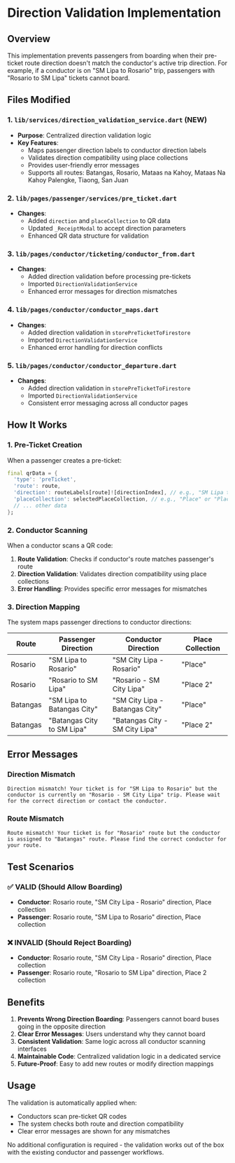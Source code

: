 # Direction Validation Implementation

## Overview

This implementation prevents passengers from boarding when their pre-ticket route direction doesn't match the conductor's active trip direction. For example, if a conductor is on "SM Lipa to Rosario" trip, passengers with "Rosario to SM Lipa" tickets cannot board.

## Files Modified

### 1. `lib/services/direction_validation_service.dart` (NEW)

- **Purpose**: Centralized direction validation logic
- **Key Features**:
  - Maps passenger direction labels to conductor direction labels
  - Validates direction compatibility using place collections
  - Provides user-friendly error messages
  - Supports all routes: Batangas, Rosario, Mataas na Kahoy, Mataas Na Kahoy Palengke, Tiaong, San Juan

### 2. `lib/pages/passenger/services/pre_ticket.dart`

- **Changes**:
  - Added `direction` and `placeCollection` to QR data
  - Updated `_ReceiptModal` to accept direction parameters
  - Enhanced QR data structure for validation

### 3. `lib/pages/conductor/ticketing/conductor_from.dart`

- **Changes**:
  - Added direction validation before processing pre-tickets
  - Imported `DirectionValidationService`
  - Enhanced error messages for direction mismatches

### 4. `lib/pages/conductor/conductor_maps.dart`

- **Changes**:
  - Added direction validation in `storePreTicketToFirestore`
  - Imported `DirectionValidationService`
  - Enhanced error handling for direction conflicts

### 5. `lib/pages/conductor/conductor_departure.dart`

- **Changes**:
  - Added direction validation in `storePreTicketToFirestore`
  - Imported `DirectionValidationService`
  - Consistent error messaging across all conductor pages

## How It Works

### 1. Pre-Ticket Creation

When a passenger creates a pre-ticket:

```dart
final qrData = {
  'type': 'preTicket',
  'route': route,
  'direction': routeLabels[route]![directionIndex], // e.g., "SM Lipa to Rosario"
  'placeCollection': selectedPlaceCollection, // e.g., "Place" or "Place 2"
  // ... other data
};
```

### 2. Conductor Scanning

When a conductor scans a QR code:

1. **Route Validation**: Checks if conductor's route matches passenger's route
2. **Direction Validation**: Validates direction compatibility using place collections
3. **Error Handling**: Provides specific error messages for mismatches

### 3. Direction Mapping

The system maps passenger directions to conductor directions:

| Route    | Passenger Direction        | Conductor Direction            | Place Collection |
| -------- | -------------------------- | ------------------------------ | ---------------- |
| Rosario  | "SM Lipa to Rosario"       | "SM City Lipa - Rosario"       | "Place"          |
| Rosario  | "Rosario to SM Lipa"       | "Rosario - SM City Lipa"       | "Place 2"        |
| Batangas | "SM Lipa to Batangas City" | "SM City Lipa - Batangas City" | "Place"          |
| Batangas | "Batangas City to SM Lipa" | "Batangas City - SM City Lipa" | "Place 2"        |

## Error Messages

### Direction Mismatch

```
Direction mismatch! Your ticket is for "SM Lipa to Rosario" but the conductor is currently on "Rosario - SM City Lipa" trip. Please wait for the correct direction or contact the conductor.
```

### Route Mismatch

```
Route mismatch! Your ticket is for "Rosario" route but the conductor is assigned to "Batangas" route. Please find the correct conductor for your route.
```

## Test Scenarios

### ✅ VALID (Should Allow Boarding)

- **Conductor**: Rosario route, "SM City Lipa - Rosario" direction, Place collection
- **Passenger**: Rosario route, "SM Lipa to Rosario" direction, Place collection

### ❌ INVALID (Should Reject Boarding)

- **Conductor**: Rosario route, "SM City Lipa - Rosario" direction, Place collection
- **Passenger**: Rosario route, "Rosario to SM Lipa" direction, Place 2 collection

## Benefits

1. **Prevents Wrong Direction Boarding**: Passengers cannot board buses going in the opposite direction
2. **Clear Error Messages**: Users understand why they cannot board
3. **Consistent Validation**: Same logic across all conductor scanning interfaces
4. **Maintainable Code**: Centralized validation logic in a dedicated service
5. **Future-Proof**: Easy to add new routes or modify direction mappings

## Usage

The validation is automatically applied when:

- Conductors scan pre-ticket QR codes
- The system checks both route and direction compatibility
- Clear error messages are shown for any mismatches

No additional configuration is required - the validation works out of the box with the existing conductor and passenger workflows.
